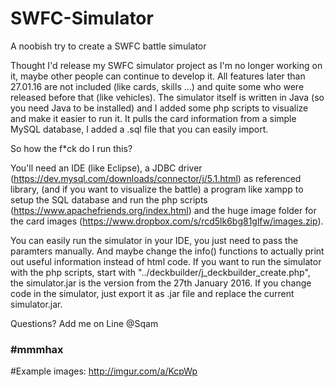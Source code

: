 # SWFC-Simulator
A noobish try to create a SWFC battle simulator

Thought I'd release my SWFC simulator project as I'm no longer working on it, maybe other people can continue to develop it.
All features later than 27.01.16 are not included (like cards, skills ...) and quite some who were released before that (like vehicles).
The simulator itself is written in Java (so you need Java to be installed) and I added some php scripts to visualize and make it easier to run it.
It pulls the card information from a simple MySQL database, I added a .sql file that you can easily import.


So how the f*ck do I run this?

You'll need an IDE (like Eclipse), a JDBC driver (https://dev.mysql.com/downloads/connector/j/5.1.html) as referenced library, (and if you
want to visualize the battle) a program like xampp to setup the SQL database and run the php scripts (https://www.apachefriends.org/index.html)
and the huge image folder for the card images (https://www.dropbox.com/s/rcd5lk6bg81glfw/images.zip).

You can easily run the simulator in your IDE, you just need to pass the paramters manually. And maybe change the info() functions to
actually print out useful information instead of html code.
If you want to run the simulator with the php scripts, start with "../deckbuilder/j_deckbuilder_create.php", the simulator.jar is the version
from the 27th January 2016. If you change code in the simulator, just export it as .jar file and replace the current simulator.jar.

Questions? Add me on Line @Sqam

### #mmmhax

#Example images:
http://imgur.com/a/KcpWp
